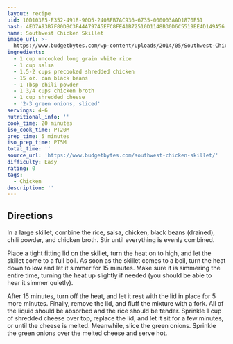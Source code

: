 ```yaml
---
layout: recipe
uid: 10D103E5-E352-4918-90D5-2408FB7AC936-6735-000003AAD1870E51
hash: 4ED7A93B7F80DBC3F44A79745EFC8FE41B72510D1148B30D6C5519EE4D149A56
name: Southwest Chicken Skillet
image_url: >-
  https://www.budgetbytes.com/wp-content/uploads/2014/05/Southwest-Chicken-Skillet-V1-300x400.jpg
ingredients:
  - 1 cup uncooked long grain white rice
  - 1 cup salsa
  - 1.5-2 cups precooked shredded chicken
  - 15 oz. can black beans
  - 1 Tbsp chili powder
  - 1 3/4 cups chicken broth
  - 1 cup shredded cheese
  - '2-3 green onions, sliced'
servings: 4-6
nutritional_info: ''
cook_time: 20 minutes
iso_cook_time: PT20M
prep_time: 5 minutes
iso_prep_time: PT5M
total_time: ''
source_url: 'https://www.budgetbytes.com/southwest-chicken-skillet/'
difficulty: Easy
rating: 0
tags:
  - Chicken
description: ''
---
```

## Directions

In a large skillet, combine the rice, salsa, chicken, black beans (drained), chili powder, and chicken broth. Stir until everything is evenly combined.

Place a tight fitting lid on the skillet, turn the heat on to high, and let the skillet come to a full boil. As soon as the skillet comes to a boil, turn the heat down to low and let it simmer for 15 minutes. Make sure it is simmering the entire time, turning the heat up slightly if needed (you should be able to hear it simmer quietly).

After 15 minutes, turn off the heat, and let it rest with the lid in place for 5 more minutes. Finally, remove the lid, and fluff the mixture with a fork. All of the liquid should be absorbed and the rice should be tender. Sprinkle 1 cup of shredded cheese over top, replace the lid, and let it sit for a few minutes, or until the cheese is melted. Meanwhile, slice the green onions. Sprinkle the green onions over the melted cheese and serve hot.
